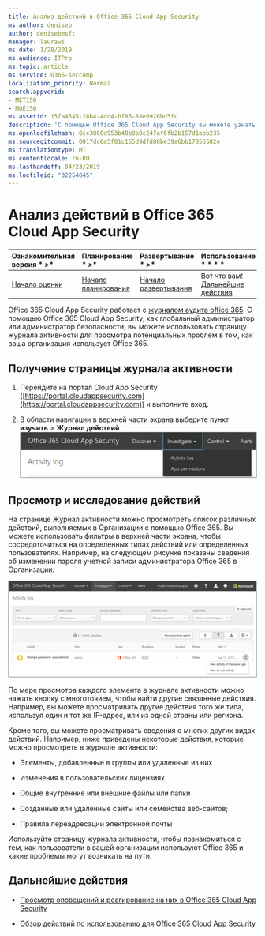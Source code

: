 ```yaml
---
title: Анализ действий в Office 365 Cloud App Security
ms.author: deniseb
author: denisebmsft
manager: laurawi
ms.date: 1/28/2019
ms.audience: ITPro
ms.topic: article
ms.service: O365-seccomp
localization_priority: Normal
search.appverid:
- MET150
- MOE150
ms.assetid: 15fa4545-28b4-4dd4-bf85-88e0926bd5fc
description: 'С помощью Office 365 Cloud App Security вы можете узнать, что происходит в вашей среде Office 365, проанализировать и изучить действия и учетные записи. '
ms.openlocfilehash: 0cc3860d953b40b0b0c247af6fb2b157d1abb235
ms.sourcegitcommit: 0017dc6a5f81c165d9dfd88be39a6bb17856582e
ms.translationtype: MT
ms.contentlocale: ru-RU
ms.lasthandoff: 04/23/2019
ms.locfileid: "32254845"
---
```

# <a name="investigate-an-activity-in-office-365-cloud-app-security"></a>Анализ действий в Office 365 Cloud App Security
  
|Ознакомительная версия * *\>**|Планирование * *\>**|Развертывание * *\>**|Использование * * * *|
|:-----|:-----|:-----|:-----|
|[Начало оценки](office-365-cas-overview.md) <br/> |[Начало планирования](get-ready-for-office-365-cas.md) <br/> |[Начало развертывания](turn-on-office-365-cas.md) <br/> |Вот что вам!  <br/> [Дальнейшие действия](#next-steps) <br/> |
   
Office 365 Cloud App Security работает с [журналом аудита office 365](detailed-properties-in-the-office-365-audit-log.md). С помощью Office 365 Cloud App Security, как глобальный администратор или администратор безопасности, вы можете использовать страницу журнала активности для просмотра потенциальных проблем в том, как ваша организация использует Office 365.
  
## <a name="how-to-get-to-the-activity-log-page"></a>Получение страницы журнала активности

1. Перейдите на портал Cloud App Security ([https://portal.cloudappsecurity.com](https://portal.cloudappsecurity.com)) и выполните вход.
  
2. В области навигации в верхней части экрана выберите пункт **изучить** \> **Журнал действий**.<br/>![На портале Office 365 CAS нажмите кнопку исследовать.](media/8c7b87c9-71a6-4952-adb2-185e941ffe9a.png)
  
## <a name="review-and-investigate-activities"></a>Просмотр и исследование действий

На странице Журнал активности можно просмотреть список различных действий, выполняемых в Организации с помощью Office 365. Вы можете использовать фильтры в верхней части экрана, чтобы сосредоточиться на определенных типах действий или определенных пользователях. Например, на следующем рисунке показаны сведения об изменении пароля учетной записи администратора Office 365 в Организации:
  
![В Office 365 Cloud App Security выберите исследовать \> журнал активности.](media/5d54600c-59cd-4f33-b4f0-29b75c37baae.png)
  
По мере просмотра каждого элемента в журнале активности можно нажать кнопку с многоточием, чтобы найти другие связанные действия. Например, вы можете просматривать другие действия того же типа, используя один и тот же IP-адрес, или из одной страны или региона.
  
Кроме того, вы можете просматривать сведения о многих других видах действий. Например, ниже приведены некоторые действия, которые можно просмотреть в журнале активности:
  
- Элементы, добавленные в группы или удаленные из них
    
- Изменения в пользовательских лицензиях
    
- Общие внутренние или внешние файлы или папки
    
- Созданные или удаленные сайты или семейства веб-сайтов;
    
- Правила переадресации электронной почты
    
Используйте страницу журнала активности, чтобы познакомиться с тем, как пользователи в вашей организации используют Office 365 и какие проблемы могут возникать на пути.
  
## <a name="next-steps"></a>Дальнейшие действия

- [Просмотр оповещений и реагирование на них в Office 365 Cloud App Security](review-office-365-cas-alerts.md)
    
- Обзор [действий по использованию для Office 365 Cloud App Security](utilization-activities-for-ocas.md)
    

